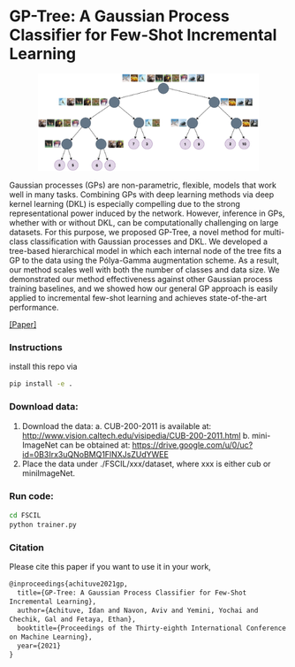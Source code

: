 # GP-Tree: A Gaussian Process Classifier for Few-Shot Incremental Learning
<p align="center"> 
    <img src="./resources/cifa10_gp_tree.png" width="400">
</p>
Gaussian processes (GPs) are non-parametric, flexible, models that work well in many tasks. Combining GPs with deep learning methods via deep kernel learning (DKL) is especially compelling due to the strong representational power induced by the network. However, inference in GPs, whether with or without DKL, can be computationally challenging on large datasets. For this purpose, we proposed GP-Tree, a novel method for multi-class classification with Gaussian processes and DKL. We developed a tree-based hierarchical model in which each internal node of the tree fits a GP to the data using the Pólya-Gamma augmentation scheme. As a result, our method scales well with both the number of classes and data size. We demonstrated our method effectiveness against other Gaussian process training baselines, and we showed how our general GP approach is easily applied to incremental few-shot learning and achieves state-of-the-art performance.

[[Paper]](https://arxiv.org/abs/2102.07868)

### Instructions
install this repo via
```bash
pip install -e .
```

### Download data:
1. Download the data:
    a. CUB-200-2011 is available at: http://www.vision.caltech.edu/visipedia/CUB-200-2011.html
    b. mini-ImageNet can be obtained at: https://drive.google.com/u/0/uc?id=0B3Irx3uQNoBMQ1FlNXJsZUdYWEE
2. Place the data under ./FSCIL/xxx/dataset, where xxx is either cub or miniImageNet.

### Run code:
```bash
cd FSCIL
python trainer.py
```

### Citation
Please cite this paper if you want to use it in your work,
```
@inproceedings{achituve2021gp,
  title={GP-Tree: A Gaussian Process Classifier for Few-Shot Incremental Learning},
  author={Achituve, Idan and Navon, Aviv and Yemini, Yochai and Chechik, Gal and Fetaya, Ethan},
  booktitle={Proceedings of the Thirty-eighth International Conference on Machine Learning},
  year={2021}
}
```
